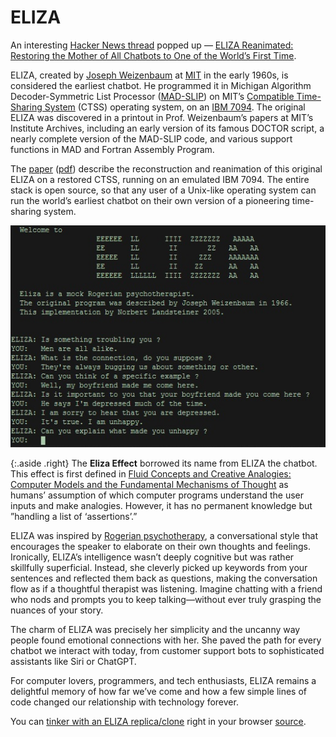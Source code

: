 # ELIZA

An interesting [Hacker News thread](https://news.ycombinator.com/item?id=44300641) popped up — [ELIZA Reanimated: Restoring the Mother of All Chatbots to One of the World’s First Time](https://www.computer.org/csdl/magazine/an/2025/02/11030922/27sQDLuL7Uc).

ELIZA, created by [Joseph Weizenbaum](https://en.wikipedia.org/wiki/Joseph_Weizenbaum) at [MIT](https://en.wikipedia.org/wiki/MIT) in the early 1960s, is considered the earliest chatbot. He programmed it in Michigan Algorithm Decoder-Symmetric List Processor ([MAD-SLIP](https://en.wikipedia.org/wiki/SLIP_(programming_language))) on MIT’s [Compatible Time-Sharing System](https://en.wikipedia.org/wiki/Compatible_Time-Sharing_System) (CTSS) operating system, on an [IBM 7094](https://en.wikipedia.org/wiki/IBM_7090#IBM_7094). The original ELIZA was discovered in a printout in Prof. Weizenbaum’s papers at MIT’s Institute Archives, including an early version of its famous DOCTOR script, a nearly complete version of the MAD-SLIP code, and various support functions in MAD and Fortran Assembly Program.

The [paper](https://doi.ieeecomputersociety.org/10.1109/MAHC.2025.3564095) ([pdf](https://www.computer.org/csdl/api/v1/periodical/mags/an/2025/02/11030922/27sQDLuL7Uc/download-article/pdf)) describe the reconstruction and reanimation of this original ELIZA on a restored CTSS, running on an emulated IBM 7094. The entire stack is open source, so that any user of a Unix-like operating system can run the world’s earliest chatbot on their own version of a pioneering time-sharing system.

![ELIZA](/static/2025/ELIZA.jpg)

{:.aside .right}
The **Eliza Effect** borrowed its name from ELIZA the chatbot. This effect is first defined in [Fluid Concepts and Creative Analogies: Computer Models and the Fundamental Mechanisms of Thought](https://en.wikipedia.org/wiki/Fluid_Concepts_and_Creative_Analogies) as humans’ assumption of which computer programs understand the user inputs and make analogies. However, it has no permanent knowledge but ”handling a list of ‘assertions’.”

ELIZA was inspired by [Rogerian psychotherapy](https://en.wikipedia.org/wiki/Person-centered_therapy), a conversational style that encourages the speaker to elaborate on their own thoughts and feelings. Ironically, ELIZA’s intelligence wasn’t deeply cognitive but was rather skillfully superficial. Instead, she cleverly picked up keywords from your sentences and reflected them back as questions, making the conversation flow as if a thoughtful therapist was listening. Imagine chatting with a friend who nods and prompts you to keep talking—without ever truly grasping the nuances of your story.

The charm of ELIZA was precisely her simplicity and the uncanny way people found emotional connections with her. She paved the path for every chatbot we interact with today, from customer support bots to sophisticated assistants like Siri or ChatGPT.

For computer lovers, programmers, and tech enthusiasts, ELIZA remains a delightful memory of how far we’ve come and how a few simple lines of code changed our relationship with technology forever.

You can [tinker with an ELIZA replica/clone](https://anthay.github.io/eliza.html) right in your browser [source](https://github.com/anthay/ELIZA).